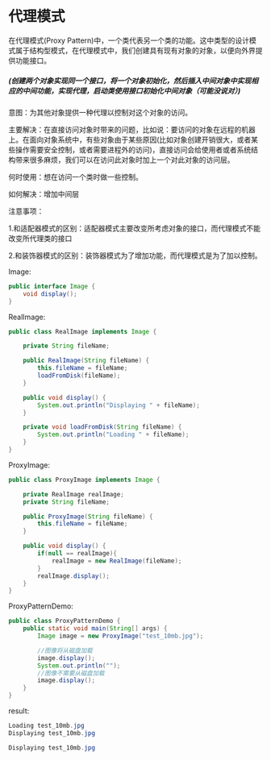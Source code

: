 # 代理模式

在代理模式(Proxy Pattern)中，一个类代表另一个类的功能。这中类型的设计模式属于结构型模式，在代理模式中，我们创建具有现有对象的对象，以便向外界提供功能接口。

##### (创建两个对象实现同一个接口，将一个对象初始化，然后插入中间对象中实现相应的中间功能，实现代理，启动类使用接口初始化中间对象（可能没说对）)

意图：为其他对象提供一种代理以控制对这个对象的访问。

主要解决：在直接访问对象时带来的问题，比如说：要访问的对象在远程的机器上。在面向对象系统中，有些对象由于某些原因(比如对象创建开销很大，或者某些操作需要安全控制，或者需要进程外的访问)，直接访问会给使用者或者系统结构带来很多麻烦，我们可以在访问此对象时加上一个对此对象的访问层。

何时使用：想在访问一个类时做一些控制。

如何解决：增加中间层

注意事项：

1.和适配器模式的区别：适配器模式主要改变所考虑对象的接口，而代理模式不能改变所代理类的接口

2.和装饰器模式的区别：装饰器模式为了增加功能，而代理模式是为了加以控制。

Image:

~~~~java
public interface Image {
    void display();
}
~~~~

RealImage:

~~~~java
public class RealImage implements Image {

    private String fileName;

    public RealImage(String fileName) {
        this.fileName = fileName;
        loadFromDisk(fileName);
    }

    public void display() {
        System.out.println("Displaying " + fileName);
    }

    private void loadFromDisk(String fileName) {
        System.out.println("Loading " + fileName);
    }
}
~~~~

ProxyImage:

~~~~java
public class ProxyImage implements Image {

    private RealImage realImage;
    private String fileName;

    public ProxyImage(String fileName) {
        this.fileName = fileName;
    }

    public void display() {
        if(null == realImage){
            realImage = new RealImage(fileName);
        }
        realImage.display();
    }
}
~~~~

ProxyPatternDemo:

~~~~java
public class ProxyPatternDemo {
    public static void main(String[] args) {
        Image image = new ProxyImage("test_10mb.jpg");

        //图像将从磁盘加载
        image.display();
        System.out.println("");
        //图像不需要从磁盘加载
        image.display();
    }
}
~~~~

result:

~~~java
Loading test_10mb.jpg
Displaying test_10mb.jpg

Displaying test_10mb.jpg
~~~

